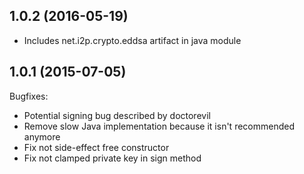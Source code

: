 ## 1.0.2 (2016-05-19)

- Includes net.i2p.crypto.eddsa artifact in java module

## 1.0.1 (2015-07-05)

Bugfixes:

  - Potential signing bug described by doctorevil
  - Remove slow Java implementation because it isn't recommended anymore
  - Fix not side-effect free constructor
  - Fix not clamped private key in sign method